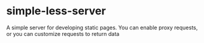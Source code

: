 # simple-less-server
A simple server for developing static pages. You can enable proxy requests, or you can customize requests to return data
